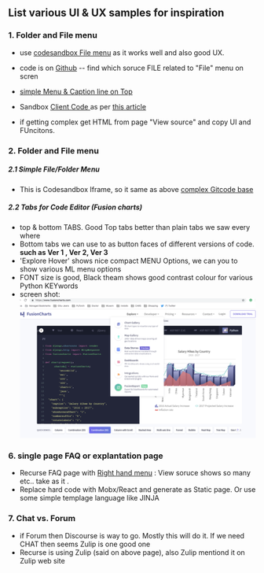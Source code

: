 ## List various UI & UX samples for inspiration 

### 1. Folder and File menu
- use [codesandbox File menu](https://codesandbox.io/s/kyl0z8yv5?from-embed) as it works well and also good UX.
- code is on [Github](https://github.com/CompuIves/codesandbox-client) -- find which soruce FILE related to "File" menu on scren

- [simple Menu & Caption line on Top](https://javascriptvisualizer.com/?code=function%20bubbleSort%20%28arr%29%20%7B%0A%20%20var%20length%20%3D%20arr.length%3B%0A%20%20var%20swapped%3B%0A%0A%20%20do%20%7B%0A%20%20%20%20swapped%20%3D%20false%3B%0A%0A%20%20%20%20for%20%28var%20i%20%3D%200%3B%20i%20%3C%20length%3B%20i%2B%2B%29%20%7B%0A%20%20%20%20%20%20if%20%28arr%5Bi%5D%20%3E%20arr%5Bi%20%2B%201%5D%29%20%7B%0A%20%20%20%20%20%20%20%20var%20temp%20%3D%20arr%5Bi%5D%3B%0A%20%20%20%20%20%20%20%20arr%5Bi%5D%20%3D%20arr%5Bi%20%2B%201%5D%3B%0A%20%20%20%20%20%20%20%20arr%5Bi%20%2B%201%5D%20%3D%20temp%3B%0A%20%20%20%20%20%20%20%20swapped%20%3D%20true%3B%0A%20%20%20%20%20%20%7D%0A%20%20%20%20%7D%0A%0A%20%20%7D%20while%20%28swapped%29%3B%0A%0A%20%20return%20arr%3B%0A%7D%0A%0AbubbleSort%28%5B5%2C19%2C1%5D%29%3B)
- Sandbox [Client Code ](https://github.com/CompuIves/codesandbox-client/tree/master/packages/app/src/app) as per [this article](https://hackernoon.com/announcing-codesandbox-2-5-be767d15ffd)
- if getting complex get HTML from page "View source" and copy UI and FUncitons.

### 2. Folder and File menu 
##### 2.1 Simple File/Folder Menu
- This is Codesandbox Iframe, so it same as above [complex Gitcode base](https://tylermcginnis.com/reactjs-tutorial-a-comprehensive-guide-to-building-apps-with-react/)

##### 2.2 Tabs for Code Editor (Fusion charts)
- top & bottom TABS. Good Top tabs better than plain tabs we saw every where 
- Bottom tabs we can use to as button faces of different versions of code. **such as Ver 1 , Ver 2, Ver 3**
- 'Explore Hover' shows nice compact MENU Options, we can you to show various ML menu options
- FONT size is good, Black theam shows good contrast colour for various Python KEYwords
- screen shot: ![alt text](Top-Bottom-Tabs.png)

### 6. single page FAQ or explantation page 
- Recurse FAQ page with [Right hand menu](https://www.recurse.com/manual#sec-environment) : View soruce shows so many &nbsp; etc.. take as it .
- Replace hard code with Mobx/React and generate as Static page. Or use some simple templage language like JINJA

###  7. Chat vs. Forum 
- if Forum then Discourse is way to go. Mostly this will do it. If we need CHAT then seems Zulip is one good one
- Recurse is using Zulip (said on above page), also Zulip mentiond it on Zulip web site
